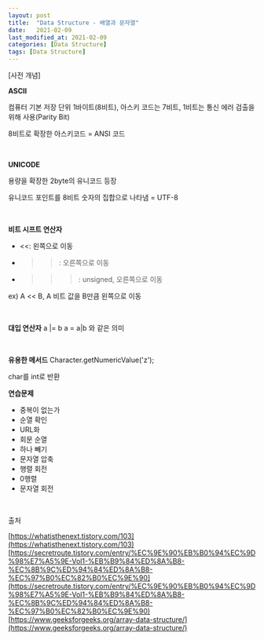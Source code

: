 ```yaml
---
layout: post
title:  "Data Structure - 배열과 문자열"
date:   2021-02-09
last_modified_at: 2021-02-09
categories: [Data Structure]
tags: [Data Structure]
---
```


[사전 개념]

**ASCII**

컴퓨터 기본 저장 단위 1바이트(8비트), 아스키 코드는 7비트, 1비트는 통신 에러 검출을 위해 사용(Parity Bit)

8비트로 확장한 아스키코드 = ANSI 코드

<br/>

**UNICODE**

용량을 확장한 2byte의 유니코드 등장

유니코드 포인트를 8비트 숫자의 집합으로 나타냄 = UTF-8

<br/>

**비트 시프트 연산자**
- <<: 왼쪽으로 이동
- >>: 오른쪽으로 이동
- >>>: unsigned, 오른쪽으로 이동

ex) A << B, A 비트 값을 B만큼 왼쪽으로 이동

<br/>

**대입 연산자**
a |= b   a = a|b 와 같은 의미

<br/>

**유용한 메서드**
Character.getNumericValue('z');

char를 int로 반환
<br/>

**연습문제** 
- 중복이 없는가
- 순열 확인
- URL화
- 회문 순열
- 하나 빼기
- 문자열 압축
- 행렬 회전
- 0행렬
- 문자열 회전

<br/>

출처

[https://whatisthenext.tistory.com/103](https://whatisthenext.tistory.com/103)
[https://secretroute.tistory.com/entry/%EC%9E%90%EB%B0%94%EC%9D%98%E7%A5%9E-Vol1-%EB%B9%84%ED%8A%B8-%EC%8B%9C%ED%94%84%ED%8A%B8-%EC%97%B0%EC%82%B0%EC%9E%90](https://secretroute.tistory.com/entry/%EC%9E%90%EB%B0%94%EC%9D%98%E7%A5%9E-Vol1-%EB%B9%84%ED%8A%B8-%EC%8B%9C%ED%94%84%ED%8A%B8-%EC%97%B0%EC%82%B0%EC%9E%90)
[https://www.geeksforgeeks.org/array-data-structure/](https://www.geeksforgeeks.org/array-data-structure/)

<br/>
